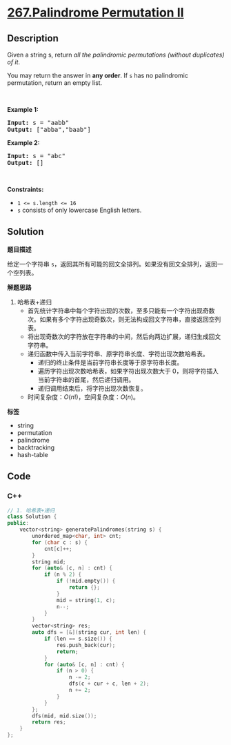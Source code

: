 # [267.Palindrome Permutation II](https://leetcode.com/problems/palindrome-permutation-ii/description/)

## Description

<p>Given a string s, return <em>all the palindromic permutations (without duplicates) of it</em>.</p>

<p>You may return the answer in <strong>any order</strong>. If <code>s</code> has no palindromic permutation, return an empty list.</p>

<p>&nbsp;</p>
<p><strong class="example">Example 1:</strong></p>
<pre><strong>Input:</strong> s = "aabb"
<strong>Output:</strong> ["abba","baab"]
</pre><p><strong class="example">Example 2:</strong></p>
<pre><strong>Input:</strong> s = "abc"
<strong>Output:</strong> []
</pre>
<p>&nbsp;</p>
<p><strong>Constraints:</strong></p>

<ul>
  <li><code>1 &lt;= s.length &lt;= 16</code></li>
  <li><code>s</code> consists of only lowercase English letters.</li>
</ul>

## Solution

**题目描述**

给定一个字符串 `s`，返回其所有可能的回文全排列。如果没有回文全排列，返回一个空列表。

**解题思路**

1. 哈希表+递归
   - 首先统计字符串中每个字符出现的次数，至多只能有一个字符出现奇数次。如果有多个字符出现奇数次，则无法构成回文字符串，直接返回空列表。
   - 将出现奇数次的字符放在字符串的中间，然后向两边扩展，递归生成回文字符串。
   - 递归函数中传入当前字符串、原字符串长度、字符出现次数哈希表。
     - 递归的终止条件是当前字符串长度等于原字符串长度。
     - 遍历字符出现次数哈希表，如果字符出现次数大于 0，则将字符插入当前字符串的首尾，然后递归调用。
     - 递归调用结束后，将字符出现次数恢复。
   - 时间复杂度：$O(n!)$，空间复杂度：$O(n)$。

**标签**

- string
- permutation
- palindrome
- backtracking
- hash-table

<!-- code start -->
## Code

### C++

```cpp
// 1. 哈希表+递归
class Solution {
public:
    vector<string> generatePalindromes(string s) {
        unordered_map<char, int> cnt;
        for (char c : s) {
            cnt[c]++;
        }
        string mid;
        for (auto& [c, n] : cnt) {
            if (n % 2) {
                if (!mid.empty()) {
                    return {};
                }
                mid = string(1, c);
                n--;
            }
        }
        vector<string> res;
        auto dfs = [&](string cur, int len) {
            if (len == s.size()) {
                res.push_back(cur);
                return;
            }
            for (auto& [c, n] : cnt) {
                if (n > 0) {
                    n -= 2;
                    dfs(c + cur + c, len + 2);
                    n += 2;
                }
            }
        };
        dfs(mid, mid.size());
        return res;
    }
};
```

<!-- code end -->
